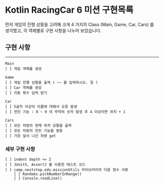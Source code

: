 # Kotlin RacingCar 6 미션 구현목록

먼저 게임의 진행 상황을 고려해 크게 4 가지의 Class (Main, Game, Car, Cars) 를 생각했고, 각 객체별로 구현 사항을 나누어 보았습니다.

## 구현 사항
****

    Main
    [ ] 게임 객체를 생성
    
    Game
    [ ] 게임 진행 상황을 출력 ( ~~ 를 입력하시오. 등 )
    [ ] Car 객체를 생성
    [ ] 이동 횟수 입력 받기
    
    Car
    [ ] 5글자 이상의 이름에 대해서 오류 발생 
    [ ] 전진 기능 : 0 ~ 9 의 무작위 숫자 발생 후 4 이상이면 위치 + 1 
    
    Cars
    [ ] 모든 차량의 현재 위치 상황을 출력 
    [ ] 모든 차량의 전진 기능을 발동 
    [ ] 가장 앞서 나간 차량 get


### 세부 구현 사항

    [ ] indent depth <= 2
    [ ] JUnit5, AssertJ 를 이용한 테스트 코드
    [ ] camp.nextstep.edu.missionUtils 라이브러리의 다음 함수 사용
        [ ] Randoms.pickNumberInRange()
        [ ] Console.readLine() 